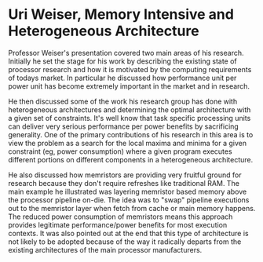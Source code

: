# Uri Weiser, Memory Intensive and Heterogeneous Architecture

Professor Weiser's presentation covered two main areas of his research. Initially he set the stage for his work by describing the existing state of processor research and how it is motivated by the computing requirements of todays market. In particular he discussed how performance unit per power unit has become extremely important in the market and in research.

He then discussed some of the work his research group has done with heterogeneous architectures and determining the optimal architecture with a given set of constraints. It's well know that task specific processing units can deliver very serious performance per power benefits by sacrificing generality. One of the primary contributions of his research in this area is to view the problem as a search for the local maxima and minima for a given constraint (eg, power consumption) where a given program executes different portions on different components in a heterogeneous architecture.

He also discussed how memristors are providing very fruitful ground for research because they don't require refreshes like traditional RAM. The main example he illustrated was layering memristor based memory above the processor pipeline on-die. The idea was to "swap" pipeline executions out to the memristor layer when fetch from cache or main memory happens. The reduced power consumption of memristors means this approach provides legitimate performance/power benefits for most execution contexts. It was also pointed out at the end that this type of architecture is not likely to be adopted because of the way it radically departs from the existing architectures of the main processor manufacturers.

